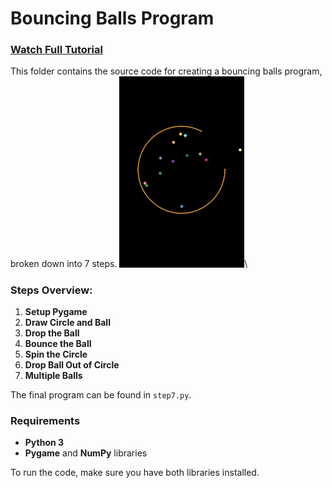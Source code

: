 # Bouncing Balls Program

### [Watch Full Tutorial](https://youtu.be/W9fdczla2ds)
This folder contains the source code for creating a bouncing balls program, broken down into 7 steps.
<img src="screenshot.png" alt="Bouncing Balls Program Screenshot" width="200"/>\
### Steps Overview:

1. **Setup Pygame**  
2. **Draw Circle and Ball**
3. **Drop the Ball**
4. **Bounce the Ball**
5. **Spin the Circle**
6. **Drop Ball Out of Circle**
7. **Multiple Balls**

The final program can be found in `step7.py`.

### Requirements

- **Python 3**
- **Pygame** and **NumPy** libraries

To run the code, make sure you have both libraries installed.
